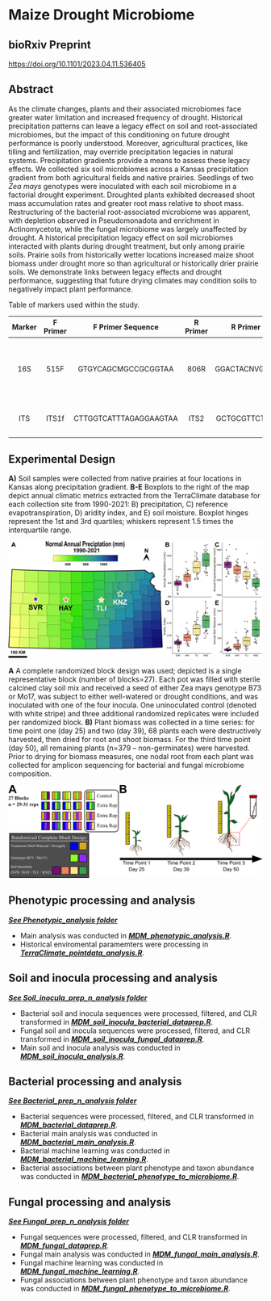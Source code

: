 # Maize Drought Microbiome

## bioRxiv Preprint
<https://doi.org/10.1101/2023.04.11.536405>

## Abstract

As the climate changes, plants and their associated microbiomes face greater water limitation and increased frequency of drought. Historical precipitation patterns can leave a legacy effect on soil and root-associated microbiomes, but the impact of this conditioning on future drought performance is poorly understood. Moreover, agricultural practices, like tilling and fertilization, may override precipitation legacies in natural systems. Precipitation gradients provide a means to assess these legacy effects. We collected six soil microbiomes across a Kansas precipitation gradient from both agricultural fields and native prairies. Seedlings of two *Zea mays* genotypes were inoculated with each soil microbiome in a factorial drought experiment. Droughted plants exhibited decreased shoot mass accumulation rates and greater root mass relative to shoot mass. Restructuring of the bacterial root-associated microbiome was apparent, with depletion observed in Pseudomonadota and enrichment in Actinomycetota, while the fungal microbiome was largely unaffected by drought. A historical precipitation legacy effect on soil microbiomes interacted with plants during drought treatment, but only among prairie soils. Prairie soils from historically wetter locations increased maize shoot biomass under drought more so than agricultural or historically drier prairie soils. We demonstrate links between legacy effects and drought performance, suggesting that future drying climates may condition soils to negatively impact plant performance.

Table of markers used within the study.

| Marker   | F Primer| F Primer Sequence       | R Primer| R Primer Sequence    | Size (bp) | Citation                                       |
|:--------:|:-------:|:-----------------------:|:-------:|:--------------------:|:---------:|:----------------------------------------------:|
| 16S      | 515F    | GTGYCAGCMGCCGCGGTAA     | 806R    | GGACTACNVGGGTWTCTAAT | 390       | Parada *et al.* 2016 and Apprill *et al.* 2015 |
| ITS      | ITS1f   | CTTGGTCATTTAGAGGAAGTAA  | ITS2    | GCTGCGTTCTTCATCGATGC | variable  | Smith and Peay 2014                            |


## Experimental Design

**A)** Soil samples were collected from native prairies at four locations in Kansas along precipitation gradient. **B-E** Boxplots to the right of the map depict annual climatic metrics extracted from the TerraClimate database for each collection site from 1990-2021: B) precipitation, C) reference evapotranspiration, D) aridity index, and E) soil moisture. Boxplot hinges represent the 1st and 3rd quartiles; whiskers represent 1.5 times the interquartile range.

![Image of experimental design](https://github.com/Kenizzer/Maize_Drought_Microbiome/blob/main/Experimental_design_1.png)

 **A** A complete randomized block design was used; depicted is a single representative block (number of blocks=27). Each pot was filled with sterile calcined clay soil mix and received a seed of either Zea mays genotype B73 or Mo17, was subject to either well-watered or drought conditions, and was inoculated with one of the four inocula. One uninoculated control (denoted with white stripe) and three additional randomized replicates were included per randomized block. **B)** Plant biomass was collected in a time series: for time point one (day 25) and two (day 39), 68 plants each were destructively harvested, then dried for root and shoot biomass. For the third time point (day 50), all remaining plants (n=379 – non-germinates) were harvested. Prior to drying for biomass measures, one nodal root from each plant was collected for amplicon sequencing for bacterial and fungal microbiome composition.

![Image of experimental design](https://github.com/Kenizzer/Maize_Drought_Microbiome/blob/main/Experimental_design_2.png)


## Phenotypic processing and analysis

[***See Phenotypic_analysis folder***](https://github.com/Kenizzer/Maize_Drought_Microbiome/tree/main/Phenotypic_analysis)

- Main analysis was conducted in [***MDM_phenotypic_analysis.R***](https://github.com/Kenizzer/Maize_Drought_Microbiome/blob/main/Phenotypic_analysis/MDM_phenotypic_analysis.R).
- Historical enviromental paramemters were processing in [***TerraClimate_pointdata_analysis.R***](https://github.com/Kenizzer/Maize_Drought_Microbiome/blob/main/Phenotypic_analysis/TerraClimate_environmental_parameters/TerraClimate_pointdata_analysis.R).

## Soil and inocula processing and analysis

[***See Soil_inocula_prep_n_analysis folder***](https://github.com/Kenizzer/Maize_Drought_Microbiome/tree/main/Soil_inocula_prep_n_analysis)

- Bacterial soil and inocula sequences were processed, filtered, and CLR transformed in [***MDM_soil_inocula_bacterial_dataprep.R***](https://github.com/Kenizzer/Maize_Drought_Microbiome/blob/main/Soil_inocula_prep_n_analysis/MDM_soil_inocula_bacterial_dataprep.R).
- Fungal soil and inocula sequences were processed, filtered, and CLR transformed in [***MDM_soil_inocula_fungal_dataprep.R***](https://github.com/Kenizzer/Maize_Drought_Microbiome/blob/main/Soil_inocula_prep_n_analysis/MDM_soil_inocula_fungal_dataprep.R).
- Main soil and inocula analysis was conducted in [***MDM_soil_inocula_analysis.R***](https://github.com/Kenizzer/Maize_Drought_Microbiome/blob/main/Soil_inocula_prep_n_analysis/MDM_soil_inocula_analysis.R).

## Bacterial processing and analysis

[***See Bacterial_prep_n_analysis folder***](https://github.com/Kenizzer/Maize_Drought_Microbiome/tree/main/Bacterial_prep_n_analysis)

- Bacterial sequences were processed, filtered, and CLR transformed in [***MDM_bacterial_dataprep.R***](https://github.com/Kenizzer/Maize_Drought_Microbiome/blob/main/Bacterial_prep_n_analysis/MDM_bacterial_dataprep.R).
- Bacterial main analysis was conducted in [***MDM_bacterial_main_analysis.R***](https://github.com/Kenizzer/Maize_Drought_Microbiome/blob/main/Bacterial_prep_n_analysis/MDM_bacterial_main_analysis.R).
- Bacterial machine learning was conducted in [***MDM_bacterial_machine_learning.R***](https://github.com/Kenizzer/Maize_Drought_Microbiome/blob/main/Bacterial_prep_n_analysis/MDM_bacterial_machine_learning.R).
- Bacterial associations between plant phenotype and taxon abundance was conducted in [***MDM_bacterial_phenotype_to_microbiome.R***](https://github.com/Kenizzer/Maize_Drought_Microbiome/blob/main/Bacterial_prep_n_analysis/MDM_bacterial_phenotype_to_microbiome.R).

## Fungal processing and analysis

[***See Fungal_prep_n_analysis folder***](https://github.com/Kenizzer/Maize_Drought_Microbiome/tree/main/Fungal_prep_n_analysis)

- Fungal sequences were processed, filtered, and CLR transformed in [***MDM_fungal_dataprep.R***](https://github.com/Kenizzer/Maize_Drought_Microbiome/blob/main/Fungal_prep_n_analysis/MDM_fungal_dataprep.R).
- Fungal main analysis was conducted in [***MDM_fungal_main_analysis.R***](https://github.com/Kenizzer/Maize_Drought_Microbiome/blob/main/Fungal_prep_n_analysis/MDM_fungal_main_analysis.R).
- Fungal machine learning was conducted in [***MDM_fungal_machine_learning.R***](https://github.com/Kenizzer/Maize_Drought_Microbiome/blob/main/Fungal_prep_n_analysis/MDM_fungal_machine_learning.R).
- Fungal associations between plant phenotype and taxon abundance was conducted in [***MDM_fungal_phenotype_to_microbiome.R***](https://github.com/Kenizzer/Maize_Drought_Microbiome/blob/main/Fungal_prep_n_analysis/MDM_fungal_phenotype_to_microbiome.R).